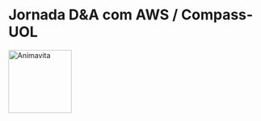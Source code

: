 <h1>Jornada D&A com AWS / Compass-UOL</h1>

<img src=img src="https://i.imgur.com/amrsFJK.png" alt="Animavita" height="125" width="125">

